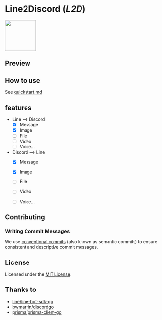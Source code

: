 # Line2Discord (*L2D*)

<img src="https://raw.githubusercontent.com/zhixuan2333/line2discord/master/resource/L2D.png" width="100">

## Preview

<!-- ![Preview](./resource/l2d_video.mp4) -->

## How to use

See [quickstart.md](./docs/quickstart.md)

## features

- Line --> Discord
    - [x] Message
    - [x] Image
    - [ ] File
    - [ ] Video
    - [ ] Voice...
- Discord --> Line
    - [x] Message
    - [x] Image
    - [ ] File
    - [ ] Video
    - [ ] Voice...


## Contributing

### Writing Commit Messages

We use [conventional commits](https://www.conventionalcommits.org/en/v1.0.0/) (also known as semantic commits) to ensure consistent and descriptive commit messages.

## License

Licensed under the [MIT License](./LICENSE).

## Thanks to

- [line/line-bot-sdk-go](https://github.com/line/line-bot-sdk-go)
- [bwmarrin/discordgo](https://github.com/bwmarrin/discordgo)
- [prisma/prisma-client-go](https://github.com/prisma/prisma-client-go)

